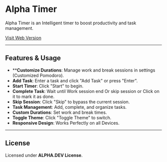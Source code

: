 # Alpha Timer

Alpha Timer is an Intelligent timer to boost productivity and task management.

[Visit Web Version](https://tarek-alliani.github.io/Alpha-Timer/)

---

## Features & Usage
- ****Customize Durations**: Manage work and break sessions in settings (Customized Pomodoro).  
- **Add Task**: Enter a task and click "Add Task" or press "Enter".
- **Start Timer**: Click "Start" to begin.
- **Complete Task**: Wait until Work session end Or skip session or Click on it to mark it as done.
- **Skip Session**: Click "Skip" to bypass the current session.
- **Task Management**: Add, complete, and organize tasks.  
- **Custom Durations**: Set work and break times.  
- **Toggle Theme**: Click "Toggle Theme" to switch.  
- **Responsive Design**: Works Perfectly on all Devices.  

---

## License  
Licensed under **ALPHA.DEV License**.
